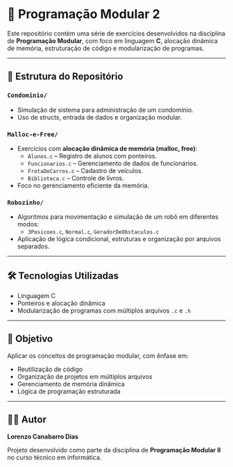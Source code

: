 # 🧠 Programação Modular 2

Este repositório contém uma série de exercícios desenvolvidos na disciplina de **Programação Modular**, com foco em linguagem **C**, alocação dinâmica de memória, estruturação de código e modularização de programas.

---

## 📁 Estrutura do Repositório

### `Condominio/`
- Simulação de sistema para administração de um condomínio.
- Uso de structs, entrada de dados e organização modular.

### `Malloc-e-Free/`
- Exercícios com **alocação dinâmica de memória (malloc, free)**:
  - `Alunos.c` – Registro de alunos com ponteiros.
  - `Funcionarios.c` – Gerenciamento de dados de funcionários.
  - `FrotaDeCarros.c` – Cadastro de veículos.
  - `Biblioteca.c` – Controle de livros.
- Foco no gerenciamento eficiente da memória.

### `Robozinho/`
- Algoritmos para movimentação e simulação de um robô em diferentes modos:
  - `3Posicoes.c`, `Normal.c`, `GeradorDeObstaculos.c`
- Aplicação de lógica condicional, estruturas e organização por arquivos separados.

---

## 🛠️ Tecnologias Utilizadas

- Linguagem C
- Ponteiros e alocação dinâmica
- Modularização de programas com múltiplos arquivos `.c` e `.h`

---

## 🎯 Objetivo

Aplicar os conceitos de programação modular, com ênfase em:
- Reutilização de código
- Organização de projetos em múltiplos arquivos
- Gerenciamento de memória dinâmica
- Lógica de programação estruturada

---

## 👨‍💻 Autor

**Lorenzo Canabarro Dias**

Projeto desenvolvido como parte da disciplina de **Programação Modular II** no curso técnico em informática.

